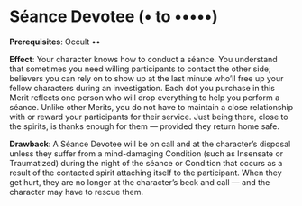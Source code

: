# Séance Devotee (• to •••••) 
**Prerequisites**: Occult •• 

**Effect**: Your character knows how to conduct a séance. You understand that sometimes you need willing participants to contact the other side; believers you can rely on to show up at the last minute who’ll free up your fellow characters during an investigation. Each dot you purchase in this Merit reflects one person who will drop everything to help you perform a séance. Unlike other Merits, you do not have to maintain a close relationship with or reward your participants for their service. Just being there, close to the spirits, is thanks enough for them — provided they return home safe. 

**Drawback**: A Séance Devotee will be on call and at the character’s disposal unless they suffer from a mind-damaging Condition (such as Insensate or Traumatized) during the night of the séance or Condition that occurs as a result of the contacted spirit attaching itself to the participant. When they get hurt, they are no longer at the character’s beck and call — and the character may have to rescue them.